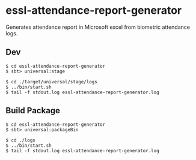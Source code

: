 # essl-attendance-report-generator
Generates attendance report in Microsoft excel from biometric attendance logs.

## Dev
```
$ cd essl-attendance-report-generator
$ sbt> universal:stage 

$ cd ./target/universal/stage/logs
$ ../bin/start.sh
$ tail -f stdout.log essl-attendance-report-generator.log
```

## Build Package
```
$ cd essl-attendance-report-generator
$ sbt> universal:packageBin

$ cd ./logs
$ ../bin/start.sh
$ tail -f stdout.log essl-attendance-report-generator.log
```

